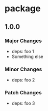 # package

## 1.0.0

### Major Changes

- deps: foo 1
- Something else

### Minor Changes

- deps: foo 2


### Patch Changes

- deps: foo 3
